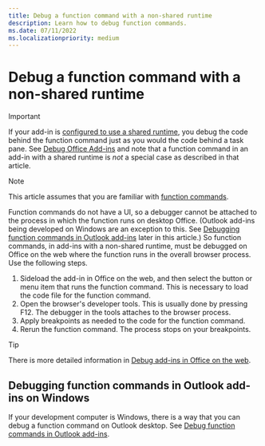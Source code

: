 ```yaml
---
title: Debug a function command with a non-shared runtime
description: Learn how to debug function commands.
ms.date: 07/11/2022
ms.localizationpriority: medium
---
```


# Debug a function command with a non-shared runtime

> [!IMPORTANT]
> If your add-in is [configured to use a shared runtime](../develop/configure-your-add-in-to-use-a-shared-runtime.md), you debug the code behind the function command just as you would the code behind a task pane. See [Debug Office Add-ins](debug-add-ins-overview.md) and note that a function command in an add-in with a shared runtime is *not* a special case as described in that article. 

> [!NOTE]
> This article assumes that you are familiar with [function commands]((../design/add-in-commands.md#types-of-add-in-commands)).

Function commands do not have a UI, so a debugger cannot be attached to the process in which the function runs on desktop Office. (Outlook add-ins being developed on Windows are an exception to this. See [Debugging function commands in Outlook add-ins](#debugging-function-commands-in-Outlook-add-ins) later in this article.) So function commands, in add-ins with a non-shared runtime, must be debugged on Office on the web where the function runs in the overall browser process. Use the following steps.

1. Sideload the add-in in Office on the web, and then select the button or menu item that runs the function command. This is necessary to load the code file for the function command. 
1. Open the browser's developer tools. This is usually done by pressing F12. The debugger in the tools attaches to the browser process.
1. Apply breakpoints as needed to the code for the function command.
1. Rerun the function command. The process stops on your breakpoints. 

> [!TIP]
> There is more detailed information in [Debug add-ins in Office on the web](debug-add-ins-in-office-online.md).

## Debugging function commands in Outlook add-ins on Windows

If your development computer is Windows, there is a way that you can debug a function command on Outlook desktop. See [Debug function commands in Outlook add-ins](../outlook/debug-ui-less.md).
